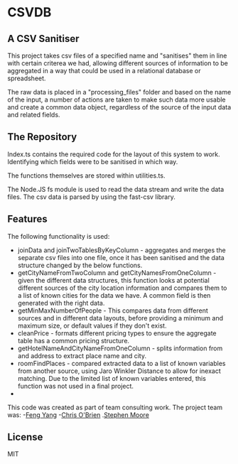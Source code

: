 # CSVDB
## A CSV Sanitiser

This project takes csv files of a specified name and "sanitises" them in line with certain criterea we had, allowing different sources of information to be aggregated in a way that could be used in a relational database or spreadsheet. 

The raw data is placed in a "processing_files" folder and based on the name of the input, a number of actions are taken to make such data more usable and create a common data object, regardless of the source of the input data and related fields.

## The Repository

Index.ts contains the required code for the layout of this system to work. Identifying which fields were to be sanitised in which way.

The functions themselves are stored within utilities.ts.

The Node.JS fs module is used to read the data stream and write the data files. The csv data is parsed by using the fast-csv library.

## Features

The following functionality is used:
- joinData and joinTwoTablesByKeyColumn - aggregates and merges the separate csv files into one file, once it has been sanitised and the data structure changed by the below functions.
- getCityNameFromTwoColumn and getCityNamesFromOneColumn - given the different data structures, this function looks at potential different sources of the city location information and compares them to a list of known cities for the data we have. A common field is then generated with the right data.
- getMinMaxNumberOfPeople - This compares data from different sources and in different data layouts, before providing a minimum and maximum size, or default values if they don't exist.
- cleanPrice - formats different pricing types to ensure the aggregate table has a common pricing structure.
- getHotelNameAndCityNameFromOneColumn - splits information from and address to extract place name and city.
- roomFindPlaces - compared extracted data to a list of known variables from another source, using Jaro Winkler Distance to allow for inexact matching. Due to the limited list of known variables entered, this function was not used in a final project.
- 

This code was created as part of team consulting work. The project team was:
-[Feng Yang](https://github.com/Finns841594)
-[Chris O'Brien](https://github.com/chrisobrien88)
.[Stephen Moore](https://github.com/SMooreSwe)

## License

MIT


  
